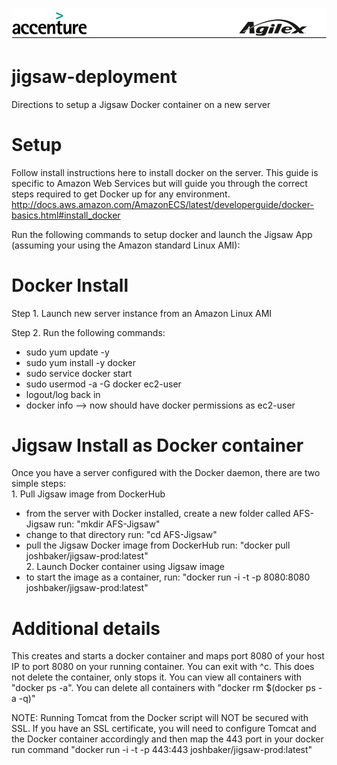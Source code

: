 ![alt tag](https://github.com/AccentureFed/18FRFQ-Response/raw/master/process-documentation/agile-process-photos/response-images/proposal-header.png)

# jigsaw-deployment
Directions to setup a Jigsaw Docker container on a new server

# Setup
Follow install instructions here to install docker on the server.  This guide is specific to Amazon Web Services
but will guide you through the correct steps required to get Docker up for any environment.
http://docs.aws.amazon.com/AmazonECS/latest/developerguide/docker-basics.html#install_docker

Run the following commands to setup docker and launch the Jigsaw App (assuming your using the Amazon standard Linux AMI):   

# Docker Install

Step 1. Launch new  server instance from an Amazon Linux AMI

Step 2. Run the following commands:
* sudo yum update -y
* sudo yum install -y docker 
* sudo service docker start
* sudo usermod -a -G docker ec2-user
* logout/log back in
* docker info --> now should have docker permissions as ec2-user

# Jigsaw Install as Docker container

  Once you have a server configured with the Docker daemon, there are two simple steps:  
    1.  Pull Jigsaw image from DockerHub  
  * from the server with Docker installed, create a new folder called AFS-Jigsaw run: "mkdir AFS-Jigsaw"
  * change to that directory run: "cd AFS-Jigsaw"
  * pull the Jigsaw Docker image from DockerHub run: "docker pull joshbaker/jigsaw-prod:latest"  
    2.  Launch Docker container using Jigsaw image  
  * to start the image as a container, run: "docker run -i -t -p 8080:8080 joshbaker/jigsaw-prod:latest"
    
# Additional details
This creates and starts a docker container and maps port 8080 of your host IP to port 8080 on your
running container. You can exit with ^c. This does not delete the container, only 
stops it. You can view all containers with "docker ps -a". You can delete all 
containers with "docker rm $(docker ps -a -q)"

NOTE: Running Tomcat from the Docker script will NOT be secured with SSL.  If you have an SSL certificate, you will need to configure Tomcat and the Docker container accordingly and then map the 443 port in your docker run command "docker run -i -t -p 443:443 joshbaker/jigsaw-prod:latest"
